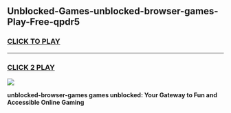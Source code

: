 
## Unblocked-Games-unblocked-browser-games-Play-Free-qpdr5
<h3>
<a href="https://premium76.site?title=unblocked-browser-games&ref=18A1">CLICK TO PLAY</a></h3>
<hr>

<h3>
<a href="https://premium76.site?title=unblocked-browser-games&ref=18A1">CLICK 2 PLAY</a>
  
</h3>

<a href="https://premium76.site?title=unblocked-browser-games&ref=18A1"><img src="https://clearcache.store/games.png"></a>


**unblocked-browser-games games unblocked: Your Gateway to Fun and Accessible Online Gaming**
